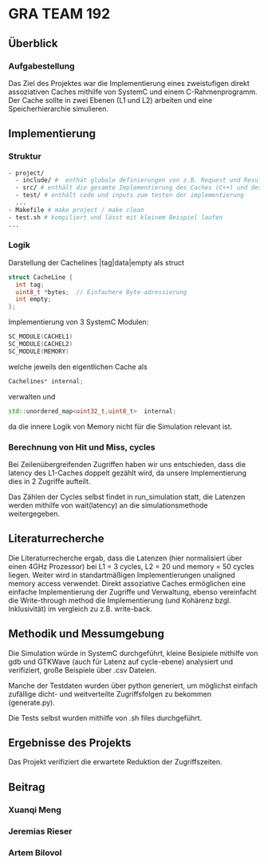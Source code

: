 

# GRA TEAM 192

## Überblick

### Aufgabestellung 

Das Ziel des Projektes war die Implementierung eines zweistufigen direkt assoziativen Caches mithilfe von SystemC und einem C-Rahmenprogramm. Der Cache sollte in zwei Ebenen (L1 und L2) arbeiten und eine Speicherhierarchie simulieren.

## Implementierung

### Struktur

```bash
- project/
  - include/ #  enthät globale definierungen von z.B. Request und Result, HANDLE_ERROR etc ...
  - src/ # enthält die gesamte Implementierung des Caches (C++) und des Rahmenprogramms
  - test/ # enthält code und inputs zum testen der implementierung
  ...
- Makefile # make project / make clean
- test.sh # kompiliert und lässt mit kleinem Beispiel laufen
...
```
### Logik

Darstellung der Cachelines |tag|data|empty als struct
```C++
struct CacheLine {
  int tag;
  uint8_t *bytes;  // Einfachere Byte-adressierung
  int empty;
};
```

Implementierung von 3 SystemC Modulen:

```C++
SC_MODULE(CACHEL1)
SC_MODULE(CACHEL2)
SC_MODULE(MEMORY)
```
welche jeweils den eigentlichen Cache als
```C++
Cachelines* internal;
```
verwalten und
```C++
std::unordered_map<uint32_t,uint8_t>  internal;
```
da die innere Logik von Memory nicht für die Simulation relevant ist.

### Berechnung von Hit und Miss, cycles

Bei Zeilenübergreifenden Zugriffen haben wir uns entschieden, dass die latency des L1-Caches doppelt gezählt wird, da unsere Implementierung dies in 2 Zugriffe aufteilt.

Das Zählen der Cycles selbst findet in run_simulation statt, die Latenzen werden mithilfe von wait(latency) an die simulationsmethode weitergegeben.


## Literaturrecherche

Die Literaturrecherche ergab, dass die Latenzen (hier normalisiert über einen 4GHz Prozessor) bei L1 = 3 cycles, L2 = 20 und memory = 50 cycles liegen. Weiter wird in standartmäßigen Implementierungen unaligned memory access verwendet. Direkt assoziative Caches ermöglichen eine einfache Implementierung der Zugriffe und Verwaltung, ebenso vereinfacht die Write-through method die Implementierung (und Kohärenz bzgl. Inklusivität) im vergleich zu z.B. write-back.

## Methodik und Messumgebung

Die Simulation würde in SystemC durchgeführt, kleine Besipiele mithilfe von gdb und GTKWave (auch für Latenz auf cycle-ebene) analysiert und verifiziert, große Beispiele über .csv Dateien. 

Manche der Testdaten wurden über python generiert, um möglichst einfach zufällige dicht- und weitverteilte Zugriffsfolgen zu bekommen (generate.py).

Die Tests selbst wurden mithilfe von .sh files durchgeführt.

## Ergebnisse des Projekts

Das Projekt verifiziert die erwartete Reduktion der Zugriffszeiten.


## Beitrag

### Xuanqi Meng

### Jeremias Rieser 

### Artem Bilovol